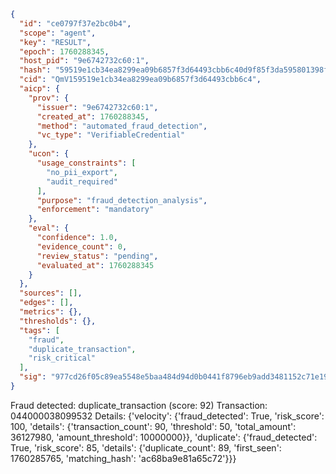 ```json
{
  "id": "ce0797f37e2bc0b4",
  "scope": "agent",
  "key": "RESULT",
  "epoch": 1760288345,
  "host_pid": "9e6742732c60:1",
  "hash": "59519e1cb34ea8299ea09b6857f3d64493cbb6c40d9f85f3da595801398fb6aa",
  "cid": "QmV159519e1cb34ea8299ea09b6857f3d64493cbb6c4",
  "aicp": {
    "prov": {
      "issuer": "9e6742732c60:1",
      "created_at": 1760288345,
      "method": "automated_fraud_detection",
      "vc_type": "VerifiableCredential"
    },
    "ucon": {
      "usage_constraints": [
        "no_pii_export",
        "audit_required"
      ],
      "purpose": "fraud_detection_analysis",
      "enforcement": "mandatory"
    },
    "eval": {
      "confidence": 1.0,
      "evidence_count": 0,
      "review_status": "pending",
      "evaluated_at": 1760288345
    }
  },
  "sources": [],
  "edges": [],
  "metrics": {},
  "thresholds": {},
  "tags": [
    "fraud",
    "duplicate_transaction",
    "risk_critical"
  ],
  "sig": "977cd26f05c89ea5548e5baa484d94d0b0441f8796eb9add3481152c71e1908e"
}
```

Fraud detected: duplicate_transaction (score: 92)
Transaction: 044000038099532
Details: {'velocity': {'fraud_detected': True, 'risk_score': 100, 'details': {'transaction_count': 90, 'threshold': 50, 'total_amount': 36127980, 'amount_threshold': 10000000}}, 'duplicate': {'fraud_detected': True, 'risk_score': 85, 'details': {'duplicate_count': 89, 'first_seen': 1760285765, 'matching_hash': 'ac68ba9e81a65c72'}}}